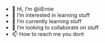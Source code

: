 - 👋 Hi, I’m @iiErnie
- 👀 I’m interested in learning stuff
- 🌱 I’m currently learning stuff
- 💞️ I’m looking to collaborate on stuff
- 📫 How to reach me you dont

<!---
iiErnie/iiErnie is a ✨ special ✨ repository because its `README.md` (this file) appears on your GitHub profile.
You can click the Preview link to take a look at your changes.
--->
